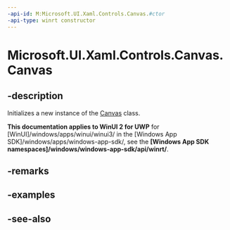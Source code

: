 ```yaml
---
-api-id: M:Microsoft.UI.Xaml.Controls.Canvas.#ctor
-api-type: winrt constructor
---
```


<!-- Method syntax
public Canvas()
-->

# Microsoft.UI.Xaml.Controls.Canvas.Canvas

## -description
Initializes a new instance of the [Canvas](canvas.md) class.

**This documentation applies to WinUI 2 for UWP** for [WinUI]/windows/apps/winui/winui3/ in the [Windows App SDK]/windows/apps/windows-app-sdk/, see the **[Windows App SDK namespaces]/windows/windows-app-sdk/api/winrt/**.

## -remarks

## -examples

## -see-also
